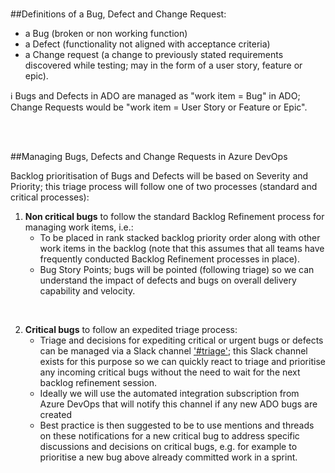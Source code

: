 <br>

##Definitions of a Bug, Defect and Change Request:
- a Bug (broken or non working function) 
- a Defect (functionality not aligned with acceptance criteria) 
- a Change request (a change to previously stated requirements discovered while testing; may in the form of a user story, feature or epic).

:information_source: Bugs and Defects in ADO are managed as "work item = Bug" in ADO; Change Requests would be "work item = User Story or Feature or Epic".


<br>
<br>


##Managing Bugs, Defects and Change Requests in Azure DevOps 

Backlog prioritisation of Bugs and Defects will be based on Severity and Priority; this triage process will follow one of two processes (standard and critical processes):
<br>

1. **Non critical bugs** to follow the standard Backlog Refinement process for managing work items, i.e.: 
   - To be placed in rank stacked backlog priority order along with other work items in the backlog (note that this assumes that all teams have frequently conducted Backlog Refinement processes in place).
   - Bug Story Points; bugs will be pointed (following triage) so we can understand the impact of defects and bugs on overall delivery capability and velocity.

<br>

2. **Critical bugs** to follow an expedited triage process:
   - Triage and decisions for expediting critical or urgent bugs or defects can be managed via a Slack channel ['#triage'](https://project-water-team.slack.com/archives/C012D1Z734P); this Slack channel exists for this purpose so we can quickly react to triage and prioritise any incoming critical bugs without the need to wait for the next backlog refinement session. 
   - Ideally we will use the automated integration subscription from Azure DevOps that will notify this channel if any new ADO bugs are created
   - Best practice is then suggested to be to use mentions and threads on these notifications for a new critical bug to address specific discussions and decisions on critical bugs, e.g. for example to prioritise a new bug above already committed work in a sprint.